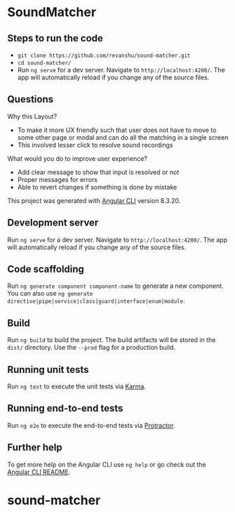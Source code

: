 # SoundMatcher

## Steps to run the code
* `git clone https://github.com/revanshu/sound-matcher.git`
* `cd sound-matcher/`
* Run `ng serve` for a dev server. Navigate to `http://localhost:4200/`. The app will automatically reload if you change any of the source files.

## Questions 

Why this Layout?
* To make it more UX friendly such that user does not have to move to some other page or modal and can do all the matching in a single screen
* This involved lesser click to resolve sound recordings

What would you do to improve user experience?
* Add clear message to show that input is resolved or not
* Proper messages for errors
* Able to revert changes if something is done by mistake


This project was generated with [Angular CLI](https://github.com/angular/angular-cli) version 8.3.20.

## Development server

Run `ng serve` for a dev server. Navigate to `http://localhost:4200/`. The app will automatically reload if you change any of the source files.

## Code scaffolding

Run `ng generate component component-name` to generate a new component. You can also use `ng generate directive|pipe|service|class|guard|interface|enum|module`.

## Build

Run `ng build` to build the project. The build artifacts will be stored in the `dist/` directory. Use the `--prod` flag for a production build.

## Running unit tests

Run `ng test` to execute the unit tests via [Karma](https://karma-runner.github.io).

## Running end-to-end tests

Run `ng e2e` to execute the end-to-end tests via [Protractor](http://www.protractortest.org/).

## Further help

To get more help on the Angular CLI use `ng help` or go check out the [Angular CLI README](https://github.com/angular/angular-cli/blob/master/README.md).
# sound-matcher

